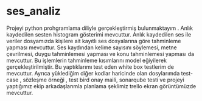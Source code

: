 # ses_analiz
Projeyi python prohgramlama diliyle gerçekleştirmiş bulunmaktayım .
Anlık kaydedilen sesten histogram gösterimi mevcuttur.
Anlık kaydedilen ses ile veriler dosyamızda kişilere ait kayıtlı ses dosyalarına göre tahminleme yapması mevcuttur.
Ses kaydından kelime sayısını söylemesi, metne çevrilmesi, duygu tahminlemesi yapması ve konu tahminlemesi yapması da mevcuttur.
Bu işlemlerin tahminleme kısımlarını model eğiyilerek gerçekleştirilmiştir. 
Bu yaptıklarımı test eden white box testlerim de mevcuttur.
Ayrıca yüklediğim diğer kodlar haricinde olan dosylarımda test-case , sözleşme örneği , test bird onay maili, sonarqube testi ve projeyi yaptığımız ekip arkadaşlarımla planlama şeklimiz trello ekran görüntümüzde mevcuttur.
